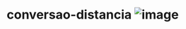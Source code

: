 # conversao-distancia ![image](https://github.com/user-attachments/assets/80ba9f87-0ca2-4c9f-953a-3125ef5a5c0c)
